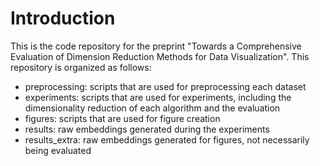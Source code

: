 # Introduction
This is the code repository for the preprint "Towards a Comprehensive Evaluation of Dimension Reduction Methods for Data Visualization". This repository is organized as follows:

- preprocessing: scripts that are used for preprocessing each dataset
- experiments: scripts that are used for experiments, including the dimensionality reduction of each algorithm and the evaluation
- figures: scripts that are used for figure creation
- results: raw embeddings generated during the experiments
- results_extra: raw embeddings generated for figures, not necessarily being evaluated
